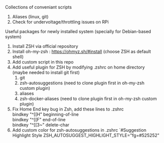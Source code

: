 Collections of conveniant scripts
1. Aliases (linux, git)
2. Check for undervoltage/throttling issues on RPi

Useful packages for newly installed system (specially for Debian-based system)
1. Install ZSH via official repository
2. Install oh-my-zsh : https://ohmyz.sh/#install (choose ZSH as default shell)
3. Add custom script in this repo
4. Add useful plugin for ZSH by modifying .zshrc on home directory (maybe needed to install git first)
    1. git
    2. zsh-autosuggestions (need to clone plugin first in oh-my-zsh custom plugin)
    3. aliases
    4. zsh-docker-aliases (need to clone plugin first in oh-my-zsh custom plugin)
5. Fix Home End key bug in Zsh, add these lines to .zshrc  
    bindkey  "^[[H"   beginning-of-line  
    bindkey  "^[[F"   end-of-line  
    bindkey  "^[[3~"  delete-char
6. Add custom color for zsh-autosuggestions in .zshrc
   `#Suggestion Highlight Style
    ZSH_AUTOSUGGEST_HIGHLIGHT_STYLE="fg=#525252"
